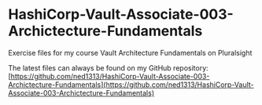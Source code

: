 # HashiCorp-Vault-Associate-003-Archictecture-Fundamentals

Exercise files for my course Vault Architecture Fundamentals on Pluralsight

The latest files can always be found on my GitHub repository: [https://github.com/ned1313/HashiCorp-Vault-Associate-003-Archictecture-Fundamentals](https://github.com/ned1313/HashiCorp-Vault-Associate-003-Archictecture-Fundamentals)

